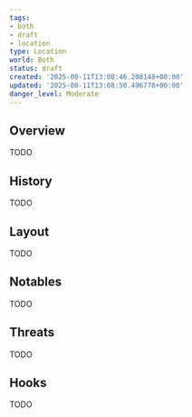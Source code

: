 ```yaml
---
tags:
- both
- draft
- location
type: Location
world: Both
status: draft
created: '2025-08-11T13:08:46.208148+00:00'
updated: '2025-08-11T13:08:50.496778+00:00'
danger_level: Moderate
---
```



## Overview

TODO
## History

TODO
## Layout

TODO
## Notables

TODO
## Threats

TODO
## Hooks

TODO
